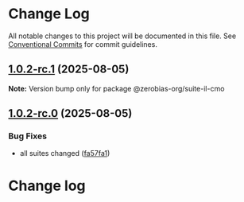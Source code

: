 # Change Log

All notable changes to this project will be documented in this file.
See [Conventional Commits](https://conventionalcommits.org) for commit guidelines.

## [1.0.2-rc.1](https://github.com/zerobias-org/suite/compare/@zerobias-org/suite-il-cmo@1.0.2-rc.0...@zerobias-org/suite-il-cmo@1.0.2-rc.1) (2025-08-05)

**Note:** Version bump only for package @zerobias-org/suite-il-cmo





## [1.0.2-rc.0](https://github.com/zerobias-org/suite/compare/@zerobias-org/suite-il-cmo@1.0.1...@zerobias-org/suite-il-cmo@1.0.2-rc.0) (2025-08-05)


### Bug Fixes

* all suites changed ([fa57fa1](https://github.com/zerobias-org/suite/commit/fa57fa1af7628003297df46b2d7740fe95bd2666))





# Change log
